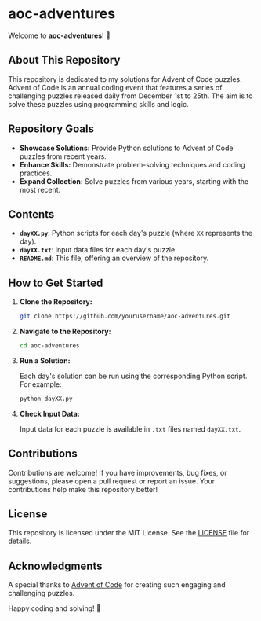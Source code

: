 # aoc-adventures

Welcome to **aoc-adventures**! 🎉

## About This Repository

This repository is dedicated to my solutions for Advent of Code puzzles. Advent of Code is an annual coding event that features a series of challenging puzzles released daily from December 1st to 25th. The aim is to solve these puzzles using programming skills and logic.

## Repository Goals

- **Showcase Solutions:** Provide Python solutions to Advent of Code puzzles from recent years.
- **Enhance Skills:** Demonstrate problem-solving techniques and coding practices.
- **Expand Collection:** Solve puzzles from various years, starting with the most recent.

## Contents

- **`dayXX.py`**: Python scripts for each day's puzzle (where `XX` represents the day).
- **`dayXX.txt`**: Input data files for each day's puzzle.
- **`README.md`**: This file, offering an overview of the repository.

## How to Get Started

1. **Clone the Repository:**

    ```bash
    git clone https://github.com/yourusername/aoc-adventures.git
    ```

2. **Navigate to the Repository:**

    ```bash
    cd aoc-adventures
    ```

3. **Run a Solution:**

    Each day's solution can be run using the corresponding Python script. For example:

    ```bash
    python dayXX.py
    ```

4. **Check Input Data:**

    Input data for each puzzle is available in `.txt` files named `dayXX.txt`.

## Contributions

Contributions are welcome! If you have improvements, bug fixes, or suggestions, please open a pull request or report an issue. Your contributions help make this repository better!

## License

This repository is licensed under the MIT License. See the [LICENSE](LICENSE) file for details.

## Acknowledgments

A special thanks to [Advent of Code](https://adventofcode.com/) for creating such engaging and challenging puzzles.

Happy coding and solving! 🚀

